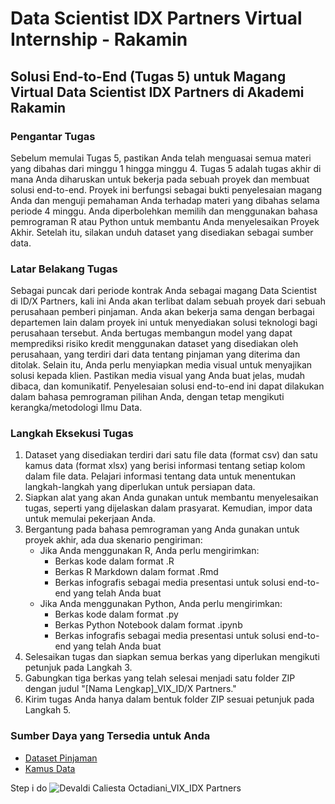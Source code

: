 # Data Scientist IDX Partners Virtual Internship - Rakamin

## Solusi End-to-End (Tugas 5) untuk Magang Virtual Data Scientist IDX Partners di Akademi Rakamin

### Pengantar Tugas
Sebelum memulai Tugas 5, pastikan Anda telah menguasai semua materi yang dibahas dari minggu 1 hingga minggu 4. Tugas 5 adalah tugas akhir di mana Anda diharuskan untuk bekerja pada sebuah proyek dan membuat solusi end-to-end. Proyek ini berfungsi sebagai bukti penyelesaian magang Anda dan menguji pemahaman Anda terhadap materi yang dibahas selama periode 4 minggu. Anda diperbolehkan memilih dan menggunakan bahasa pemrograman R atau Python untuk membantu Anda menyelesaikan Proyek Akhir. Setelah itu, silakan unduh dataset yang disediakan sebagai sumber data.

### Latar Belakang Tugas
Sebagai puncak dari periode kontrak Anda sebagai magang Data Scientist di ID/X Partners, kali ini Anda akan terlibat dalam sebuah proyek dari sebuah perusahaan pemberi pinjaman. Anda akan bekerja sama dengan berbagai departemen lain dalam proyek ini untuk menyediakan solusi teknologi bagi perusahaan tersebut. Anda bertugas membangun model yang dapat memprediksi risiko kredit menggunakan dataset yang disediakan oleh perusahaan, yang terdiri dari data tentang pinjaman yang diterima dan ditolak. Selain itu, Anda perlu menyiapkan media visual untuk menyajikan solusi kepada klien. Pastikan media visual yang Anda buat jelas, mudah dibaca, dan komunikatif. Penyelesaian solusi end-to-end ini dapat dilakukan dalam bahasa pemrograman pilihan Anda, dengan tetap mengikuti kerangka/metodologi Ilmu Data.

### Langkah Eksekusi Tugas
1. Dataset yang disediakan terdiri dari satu file data (format csv) dan satu kamus data (format xlsx) yang berisi informasi tentang setiap kolom dalam file data. Pelajari informasi tentang data untuk menentukan langkah-langkah yang diperlukan untuk persiapan data.
2. Siapkan alat yang akan Anda gunakan untuk membantu menyelesaikan tugas, seperti yang dijelaskan dalam prasyarat. Kemudian, impor data untuk memulai pekerjaan Anda.
3. Bergantung pada bahasa pemrograman yang Anda gunakan untuk proyek akhir, ada dua skenario pengiriman:
    - Jika Anda menggunakan R, Anda perlu mengirimkan:
      - Berkas kode dalam format .R
      - Berkas R Markdown dalam format .Rmd
      - Berkas infografis sebagai media presentasi untuk solusi end-to-end yang telah Anda buat
    - Jika Anda menggunakan Python, Anda perlu mengirimkan:
      - Berkas kode dalam format .py
      - Berkas Python Notebook dalam format .ipynb
      - Berkas infografis sebagai media presentasi untuk solusi end-to-end yang telah Anda buat
4. Selesaikan tugas dan siapkan semua berkas yang diperlukan mengikuti petunjuk pada Langkah 3.
5. Gabungkan tiga berkas yang telah selesai menjadi satu folder ZIP dengan judul "[Nama Lengkap]_VIX_ID/X Partners."
6. Kirim tugas Anda hanya dalam bentuk folder ZIP sesuai petunjuk pada Langkah 5.

### Sumber Daya yang Tersedia untuk Anda
- [Dataset Pinjaman](https://rakamin-lms.s3.ap-southeast-1.amazonaws.com/vix-assets/idx-partners/loan_data_2007_2014.csv)
- [Kamus Data](https://docs.google.com/spreadsheets/d/1iT1JNOBwU4l616_rnJpo0iny7blZvNBs/edit?rtpof=true&sd=true)

Step i do
![Devaldi Caliesta Octadiani_VIX_IDX Partners](https://github.com/devaldicaliesta/IDX-Partners/assets/76609813/c368643e-aa9d-4ff8-89fd-d1e337fad5a6)



